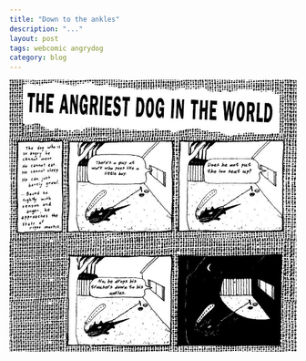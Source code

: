 ```yaml
---
title: "Down to the ankles"
description: "..."
layout: post
tags: webcomic angrydog
category: blog
---
```


![angry dog](/assets/posts/2017-03-04-down-to-the-ankles/this_file_will_be_autodeleted_in_24hrs_1lTDQDFMbMI6LOC8zXiE2YA.jpg)
